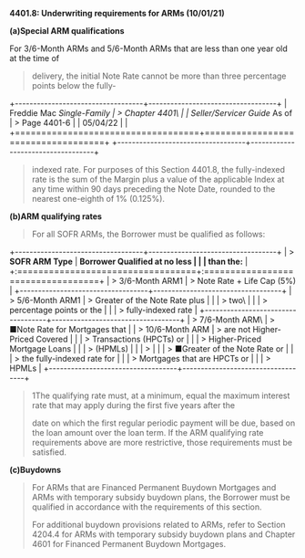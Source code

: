 **4401.8: Underwriting requirements for ARMs (10/01/21)**

**(a)Special ARM qualifications**

For 3/6-Month ARMs and 5/6-Month ARMs that are less than one year old at
the time of

> delivery, the initial Note Rate cannot be more than three percentage
> points below the fully-

+-----------------------------------+-----------------------------------+
| Freddie Mac *Single-Family        | > Chapter 4401\                   |
| Seller/Servicer Guide* As of      | > Page 4401-6                     |
| 05/04/22                          |                                   |
+===================================+===================================+
+-----------------------------------+-----------------------------------+

> indexed rate. For purposes of this Section 4401.8, the fully-indexed
> rate is the sum of the Margin plus a value of the applicable Index at
> any time within 90 days preceding the Note Date, rounded to the
> nearest one-eighth of 1% (0.125%).

**(b)ARM qualifying rates**

> For all SOFR ARMs, the Borrower must be qualified as follows:

+-----------------------------------+-----------------------------------+
| > **SOFR ARM Type**               | **Borrower Qualified at no less   |
|                                   | than the:**                       |
+:==================================+:==================================+
| > 3/6-Month ARM1                  | > Note Rate + Life Cap (5%)       |
+-----------------------------------+-----------------------------------+
| > 5/6-Month ARM1                  | > Greater of the Note Rate plus   |
|                                   | > two\                            |
|                                   | > percentage points or the        |
|                                   | > fully-indexed rate              |
+-----------------------------------+-----------------------------------+
| > 7/6-Month ARM\                  | > ■Note Rate for Mortgages that   |
| > 10/6-Month ARM                  | > are not Higher-Priced Covered   |
|                                   | > Transactions (HPCTs) or         |
|                                   | > Higher-Priced Mortgage Loans    |
|                                   | > (HPMLs)                         |
|                                   | >                                 |
|                                   | > ■Greater of the Note Rate or    |
|                                   | > the fully-indexed rate for      |
|                                   | > Mortgages that are HPCTs or     |
|                                   | > HPMLs                           |
+-----------------------------------+-----------------------------------+

> 1The qualifying rate must, at a minimum, equal the maximum interest
> rate that may apply during the first five years after the
>
> date on which the first regular periodic payment will be due, based on
> the loan amount over the loan term. If the ARM qualifying rate
> requirements above are more restrictive, those requirements must be
> satisfied.

**(c)Buydowns**

> For ARMs that are Financed Permanent Buydown Mortgages and ARMs with
> temporary subsidy buydown plans, the Borrower must be qualified in
> accordance with the requirements of this section.
>
> For additional buydown provisions related to ARMs, refer to Section
> 4204.4 for ARMs with temporary subsidy buydown plans and Chapter 4601
> for Financed Permanent Buydown Mortgages.